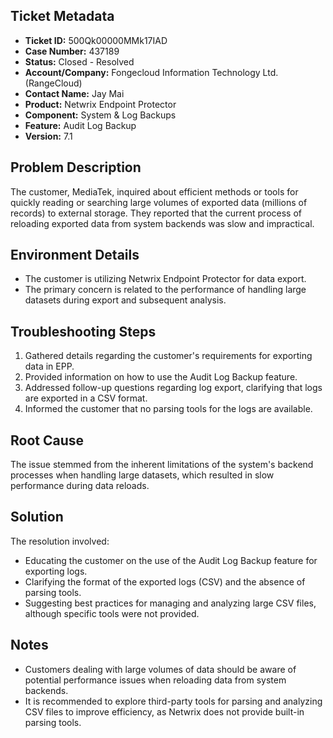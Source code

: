 ## Ticket Metadata
- **Ticket ID:** 500Qk00000MMk17IAD
- **Case Number:** 437189
- **Status:** Closed - Resolved
- **Account/Company:** Fongecloud Information Technology Ltd. (RangeCloud)
- **Contact Name:** Jay Mai
- **Product:** Netwrix Endpoint Protector
- **Component:** System & Log Backups
- **Feature:** Audit Log Backup
- **Version:** 7.1

## Problem Description
The customer, MediaTek, inquired about efficient methods or tools for quickly reading or searching large volumes of exported data (millions of records) to external storage. They reported that the current process of reloading exported data from system backends was slow and impractical.

## Environment Details
- The customer is utilizing Netwrix Endpoint Protector for data export.
- The primary concern is related to the performance of handling large datasets during export and subsequent analysis.

## Troubleshooting Steps
1. Gathered details regarding the customer's requirements for exporting data in EPP.
2. Provided information on how to use the Audit Log Backup feature.
3. Addressed follow-up questions regarding log export, clarifying that logs are exported in a CSV format.
4. Informed the customer that no parsing tools for the logs are available.

## Root Cause
The issue stemmed from the inherent limitations of the system's backend processes when handling large datasets, which resulted in slow performance during data reloads.

## Solution
The resolution involved:
- Educating the customer on the use of the Audit Log Backup feature for exporting logs.
- Clarifying the format of the exported logs (CSV) and the absence of parsing tools.
- Suggesting best practices for managing and analyzing large CSV files, although specific tools were not provided.

## Notes
- Customers dealing with large volumes of data should be aware of potential performance issues when reloading data from system backends.
- It is recommended to explore third-party tools for parsing and analyzing CSV files to improve efficiency, as Netwrix does not provide built-in parsing tools.